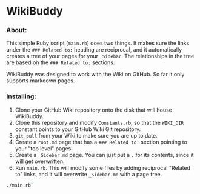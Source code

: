 WikiBuddy
=========

### About:

This simple Ruby script (`main.rb`) does two things. It makes sure the links under the `### Related to:` heading
are reciprocal, and it automatically creates a tree of your pages for your `_Sidebar`. The relationships in the tree
are based on the `### Related to:` sections. 

WikiBuddy was designed to work with the Wiki on GitHub. So far it only supports markdown pages.

### Installing:

1. Clone your GitHub Wiki repository onto the disk that will house WikiBuddy.
2. Clone this repository and modify `Constants.rb`, so that the `WIKI_DIR` constant points to your GitHub Wiki Git repository.
3. `git pull` from your Wiki to make sure you are up to date.
4. Create a `root.md` page that has a `### Related to:` section pointing to your "top level" pages.
5. Create a `_Sidebar.md` page. You can just put a `.` for its contents, since it will get overwritten.
3. Run `main.rb`. This will modify some files by adding reciprocal "Related to" links, and it will overwrite
`_Sidebar.md` with a page tree.
```bash
./main.rb`
```
